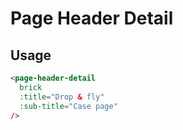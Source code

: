 # Page Header Detail

## Usage

```html
<page-header-detail
  brick
  :title="Drop & fly"
  :sub-title="Case page"
/>
```

